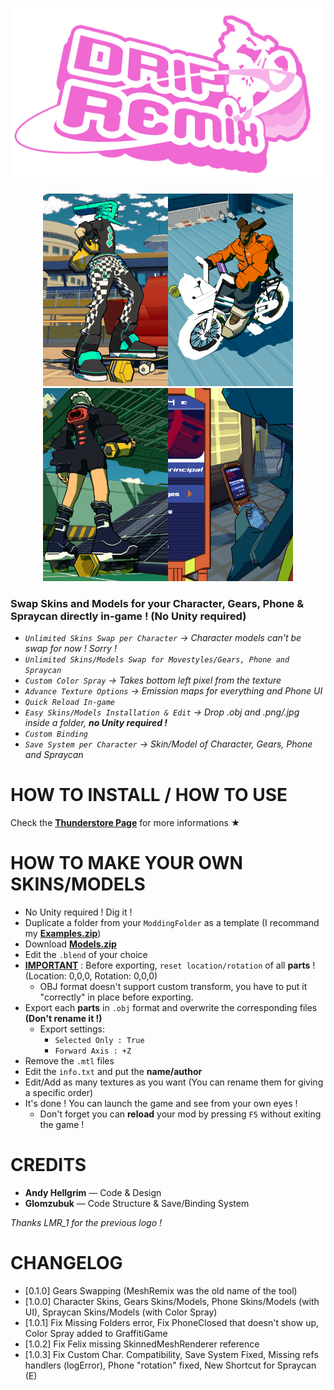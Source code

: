 <p align="center"><img src="RESOURCES/img/icon.png"></p>

<p align="center"><img src="RESOURCES/img/DripRemix0.gif" width="200"><img src="RESOURCES/img/DripRemix1.gif" width="200"><img src="RESOURCES/img/DripRemix2.gif" width="200"><img src="RESOURCES/img/DripRemix3.gif" width="200"></p>

### Swap Skins and Models for your Character, Gears, Phone & Spraycan directly in-game ! (No Unity required)

- *`Unlimited Skins Swap per Character` → Character models can't be swap for now ! Sorry !*
- *`Unlimited Skins/Models Swap for Movestyles/Gears, Phone and Spraycan`*
- *`Custom Color Spray` → Takes bottom left pixel from the texture*
- *`Advance Texture Options` → Emission maps for everything and Phone UI*
- *`Quick Reload In-game`*
- *`Easy Skins/Models Installation & Edit` → Drop .obj and .png/.jpg inside a folder, **no Unity required !***
- *`Custom Binding`*
- *`Save System per Character` → Skin/Model of Character, Gears, Phone and Spraycan*

# HOW TO INSTALL / HOW TO USE

Check the [**Thunderstore Page**](https://lethal-league-blaze.thunderstore.io/c/bomb-rush-cyberfunk/p/AndyLobjois/DripRemix/) for more informations ★

# HOW TO MAKE YOUR OWN SKINS/MODELS

- No Unity required ! Dig it !
- Duplicate a folder from your `ModdingFolder` as a template (I recommand my [**Examples.zip**](https://github.com/AndyLobjois/BRC-DripRemix/blob/main/RESOURCES/Examples.zip))
- Download [**Models.zip**](https://github.com/AndyLobjois/BRC-DripRemix/blob/main/RESOURCES/Models.zip)
- Edit the `.blend` of your choice
- <ins>**IMPORTANT**</ins> : Before exporting, `reset location/rotation` of all **parts** ! (Location: 0,0,0, Rotation: 0,0,0)
  - OBJ format doesn't support custom transform, you have to put it "correctly" in place before exporting.
- Export each **parts** in `.obj` format and overwrite the corresponding files **(Don't rename it !)**
   - Export settings:
      - `Selected Only : True`
      - `Forward Axis : +Z`
- Remove the `.mtl` files
- Edit the `info.txt` and put the **name/author**
- Edit/Add as many textures as you want (You can rename them for giving a specific order)
- It's done ! You can launch the game and see from your own eyes !
   - Don't forget you can **reload** your mod by pressing `F5` without exiting the game !

# CREDITS

- **Andy Hellgrim** — Code & Design
- **Glomzubuk** — Code Structure & Save/Binding System

*Thanks LMR_1 for the previous logo !*

# CHANGELOG
- [0.1.0] Gears Swapping (MeshRemix was the old name of the tool)
- [1.0.0] Character Skins, Gears Skins/Models, Phone Skins/Models (with UI), Spraycan Skins/Models (with Color Spray)
- [1.0.1] Fix Missing Folders error, Fix PhoneClosed that doesn't show up, Color Spray added to GraffitiGame
- [1.0.2] Fix Felix missing SkinnedMeshRenderer reference
- [1.0.3] Fix Custom Char. Compatibility, Save System Fixed, Missing refs handlers (logError), Phone "rotation" fixed, New Shortcut for Spraycan (E)